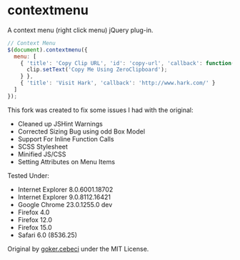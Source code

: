 # contextmenu

A context menu (right click menu) jQuery plug-in.

```javascript
// Context Menu
$(document).contextmenu({
  menu: [
    { 'title': 'Copy Clip URL', 'id': 'copy-url', 'callback': function(){
      clip.setText('Copy Me Using ZeroClipboard');
    } },
    { 'title': 'Visit Hark', 'callback': 'http://www.hark.com/' }
  ]
});
```

This fork was created to fix some issues I had with the original:

 - Cleaned up JSHint Warnings
 - Corrected Sizing Bug using odd Box Model
 - Support For Inline Function Calls
 - SCSS Stylesheet
 - Minified JS/CSS
 - Setting Attributes on Menu Items

Tested Under:
 - Internet Explorer 8.0.6001.18702
 - Internet Explorer 9.0.8112.16421
 - Google Chrome 23.0.1255.0 dev
 - Firefox 4.0
 - Firefox 12.0
 - Firefox 15.0
 - Safari 6.0 (8536.25)

Original by [goker.cebeci](http://gokercebeci.com/dev/contextmenu) under the MIT License.
